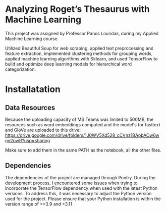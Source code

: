 # Analyzing Roget’s Thesaurus with Machine Learning
This project was assigned by Professor Panos Louridas, during my Applied Machine Learning course.

Utilized Beautiful Soup for web scraping, applied text preprocessing and feature extraction, implemented clustering methods for grouping words, applied machine learning algorithms with Sklearn, and used TensorFlow to build and optimize deep learning models for hierarchical word categorization.

# Installatation

## Data Resources

Because the uploading capacity of MS Teams was limited to 500MB,
the resources such as word embeddings computed and the model's for fasttext and
GloVe are uploaded to this drive:
https://drive.google.com/drive/folders/1J0WV5Xd528_cCVnz1BApbACw6wgn2pwR?usp=sharing

Make sure to add them in the same PATH as the notebook, all the other files.

## Dependencies

The dependencies of the project are managed through Poetry.
During the development process, I encountered some issues when trying to incorporate the TensorFlow dependency when used with the latest Python versions. To address this, it was necessary to adjust the Python version used for the project.
Please ensure that your Python installation is within the version range of >=3.9 and <3.11
